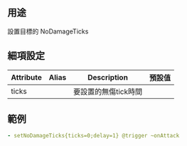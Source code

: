## 用途

設置目標的 NoDamageTicks

## 細項設定

| Attribute | Alias | Description | 預設值 |
| --------- | ----- | ----------- | -------- |
| ticks |   | 要設置的無傷tick時間 | |

## 範例
```yml
- setNoDamageTicks{ticks=0;delay=1} @trigger ~onAttack
```